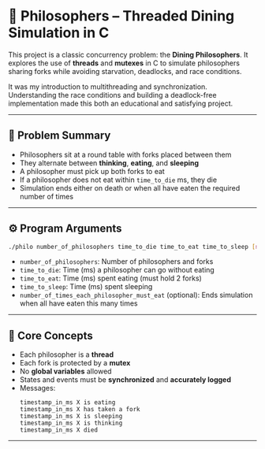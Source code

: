 # 🍝 Philosophers – Threaded Dining Simulation in C

This project is a classic concurrency problem: the **Dining Philosophers**. It explores the use of **threads** and **mutexes** in C to simulate philosophers sharing forks while avoiding starvation, deadlocks, and race conditions.

It was my introduction to multithreading and synchronization. Understanding the race conditions and building a deadlock-free implementation made this both an educational and satisfying project.

---

## 🧠 Problem Summary

- Philosophers sit at a round table with forks placed between them
- They alternate between **thinking**, **eating**, and **sleeping**
- A philosopher must pick up both forks to eat
- If a philosopher does not eat within `time_to_die` ms, they die
- Simulation ends either on death or when all have eaten the required number of times

---

## ⚙️ Program Arguments

```bash
./philo number_of_philosophers time_to_die time_to_eat time_to_sleep [number_of_times_each_philosopher_must_eat]
```

- `number_of_philosophers`: Number of philosophers and forks
- `time_to_die`: Time (ms) a philosopher can go without eating
- `time_to_eat`: Time (ms) spent eating (must hold 2 forks)
- `time_to_sleep`: Time (ms) spent sleeping
- `number_of_times_each_philosopher_must_eat` (optional): Ends simulation when all have eaten this many times

---

## 🔩 Core Concepts

- Each philosopher is a **thread**
- Each fork is protected by a **mutex**
- No **global variables** allowed
- States and events must be **synchronized** and **accurately logged**
- Messages:
  ```
  timestamp_in_ms X is eating
  timestamp_in_ms X has taken a fork
  timestamp_in_ms X is sleeping
  timestamp_in_ms X is thinking
  timestamp_in_ms X died
  ```

---

